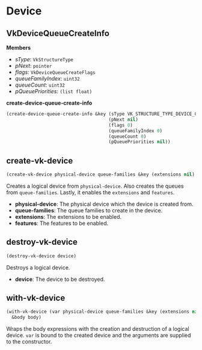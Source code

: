 
# Device

## VkDeviceQueueCreateInfo

**Members**
* *sType*: `VkStructureType`
* *pNext*: `pointer`
* *flags*: `VkDeviceQueueCreateFlags`
* *queueFamilyIndex*: `uint32`
* *queueCount*: `uint32`
* *pQueuePriorities*: `(list float)`

**create-device-queue-create-info**
```lisp
(create-device-queue-create-info &key (sType VK_STRUCTURE_TYPE_DEVICE_CREATE_INFO)
                                      (pNext nil)
                                      (flags 0)
                                      (queueFamilyIndex 0)
                                      (queueCount 0)
                                      (pQueuePriorities nil))
```

## create-vk-device

```lisp
(create-vk-device physical-device queue-families &key (extensions nil) (features nil))
```

Creates a logical device from `physical-device`. Also creates the queues from `queue-families`. Lastly, it enables the `extensions` and `features`.

* **physical-device**: The physical device which the device is created from.
* **queue-families**: The queue families to create in the device.
* **extensions**: The extensions to be enabled.
* **features**: The features to be enabled. 

## destroy-vk-device

```lisp
(destroy-vk-device device)
```

Destroys a logical device.

* **device**: The device to be destroyed.

## with-vk-device

```lisp
(with-vk-device (var physical-device queue-families &key (extensions nil) (features nil)) 
  &body body)
```

Wraps the body expressions with the creation and destruction of a logical device. `var` is bound to the created device and the arguments are supplied to the constructor.
